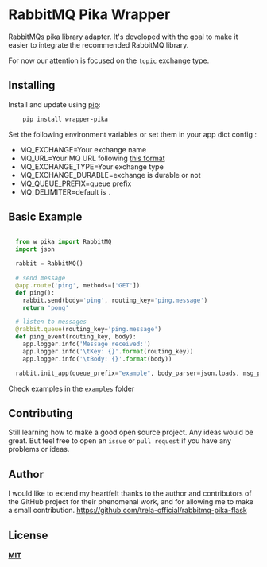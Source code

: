 # RabbitMQ Pika Wrapper

RabbitMQs pika library adapter. It's developed with the goal to make it easier to integrate the recommended RabbitMQ library.

For now our attention is focused on the `topic` exchange type.

## Installing

Install and update using [pip](https://pip.pypa.io/en/stable/quickstart/):

```bash
    pip install wrapper-pika
```

Set the following environment variables or set them in your app dict config :

- MQ_EXCHANGE=Your exchange name
- MQ_URL=Your MQ URL following [this format](https://pika.readthedocs.io/en/stable/examples/using_urlparameters.html)
- MQ_EXCHANGE_TYPE=Your exchange type
- MQ_EXCHANGE_DURABLE=exchange is durable or not
- MQ_QUEUE_PREFIX=queue prefix
- MQ_DELIMITER=default is `.`

## Basic Example

```python

  from w_pika import RabbitMQ
  import json

  rabbit = RabbitMQ()

  # send message
  @app.route('ping', methods=['GET'])
  def ping():
    rabbit.send(body='ping', routing_key='ping.message')
    return 'pong'

  # listen to messages
  @rabbit.queue(routing_key='ping.message')
  def ping_event(routing_key, body):
    app.logger.info('Message received:')
    app.logger.info('\tKey: {}'.format(routing_key))
    app.logger.info('\tBody: {}'.format(body))

  rabbit.init_app(queue_prefix="example", body_parser=json.loads, msg_parser=json.dumps)

```

Check examples in the `examples` folder

## Contributing

Still learning how to make a good open source project. Any ideas would be great.
But feel free to open an `issue` or `pull request` if you have any problems or ideas.

## Author

I would like to extend my heartfelt thanks to the author and contributors of the GitHub project for their phenomenal work, and for allowing me to make a small contribution.
https://github.com/trela-official/rabbitmq-pika-flask


## License

#### [MIT](https://opensource.org/licenses/mit-license.php)